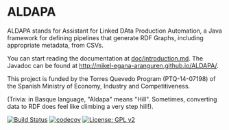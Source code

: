 # ALDAPA
ALDAPA stands for Assistant for Linked DAta Production Automation, a Java framework for defining pipelines that generate RDF Graphs, including appropriate metadata, from CSVs. 

You can start reading the documentation at [doc/introduction.md](doc/index.md). The Javadoc can be found at http://mikel-egana-aranguren.github.io/ALDAPA/.

This project is funded by the Torres Quevedo Program (PTQ-14-07198) of the Spanish Ministry of Economy, Industry and Competitiveness. 

(Trivia: in Basque language, "Aldapa" means "Hill". Sometimes, converting data to RDF does feel like climbing a very step hill!).

[![Build Status](https://travis-ci.org/mikel-egana-aranguren/ALDAPA.svg?branch=develop)](https://travis-ci.org/mikel-egana-aranguren/ALDAPA) 
[![codecov](https://codecov.io/gh/mikel-egana-aranguren/ALDAPA/branch/develop/graph/badge.svg)](https://codecov.io/gh/mikel-egana-aranguren/ALDAPA) 
[![License: GPL v2](https://img.shields.io/badge/License-GPL%20v2-blue.svg)](https://github.com/mikel-egana-aranguren/ALDAPA/blob/master/LICENSE)  
